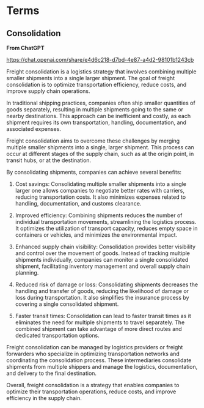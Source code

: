 # Terms

## Consolidation

**From ChatGPT**

https://chat.openai.com/share/e4d6c218-d7bd-4e87-a4d2-98101b1243cb

Freight consolidation is a logistics strategy that involves combining multiple smaller shipments into a single larger shipment. The goal of freight consolidation is to optimize transportation efficiency, reduce costs, and improve supply chain operations.

In traditional shipping practices, companies often ship smaller quantities of goods separately, resulting in multiple shipments going to the same or nearby destinations. This approach can be inefficient and costly, as each shipment requires its own transportation, handling, documentation, and associated expenses.

Freight consolidation aims to overcome these challenges by merging multiple smaller shipments into a single, larger shipment. This process can occur at different stages of the supply chain, such as at the origin point, in transit hubs, or at the destination.

By consolidating shipments, companies can achieve several benefits:

1. Cost savings: Consolidating multiple smaller shipments into a single larger one allows companies to negotiate better rates with carriers, reducing transportation costs. It also minimizes expenses related to handling, documentation, and customs clearance.

2. Improved efficiency: Combining shipments reduces the number of individual transportation movements, streamlining the logistics process. It optimizes the utilization of transport capacity, reduces empty space in containers or vehicles, and minimizes the environmental impact.

3. Enhanced supply chain visibility: Consolidation provides better visibility and control over the movement of goods. Instead of tracking multiple shipments individually, companies can monitor a single consolidated shipment, facilitating inventory management and overall supply chain planning.

4. Reduced risk of damage or loss: Consolidating shipments decreases the handling and transfer of goods, reducing the likelihood of damage or loss during transportation. It also simplifies the insurance process by covering a single consolidated shipment.

5. Faster transit times: Consolidation can lead to faster transit times as it eliminates the need for multiple shipments to travel separately. The combined shipment can take advantage of more direct routes and dedicated transportation options.

Freight consolidation can be managed by logistics providers or freight forwarders who specialize in optimizing transportation networks and coordinating the consolidation process. These intermediaries consolidate shipments from multiple shippers and manage the logistics, documentation, and delivery to the final destination.

Overall, freight consolidation is a strategy that enables companies to optimize their transportation operations, reduce costs, and improve efficiency in the supply chain.
